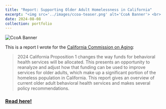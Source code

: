 ```yaml
---
title: "Report: Supporting Older Adult Homelessness in California"
excerpt: "<img src='../images/ccoa-teaser.png' alt='CcoA Banner'> <br> This is a report I wrote for the California Commission on Aging: <br> <i>2024 California Proposition 1 changes the way funds for behavioral health services will be allocated. This presents an opportunity to reanalyze and adjust how that funding can be used to improve services for older adults, which make up a significant portion of the homeless population in California. This report gives an overview of current older adult behavioral health services and makes several policy recommendations. </i>"
date: 2024-08-08
collection: portfolio
---
```


![CcoA Banner](../../images/ccoa-teaser.png)

This is a report I wrote for the [California Commission on Aging](https://ccoa.ca.gov):
> 2024 California Proposition 1 changes the way funds for behavioral health services will be allocated. This presents an opportunity to reanalyze and adjust how that funding can be used to improve services for older adults, which make up a significant portion of the homeless population in California. This report gives an overview of current older adult behavioral health services and makes several policy recommendations.

### [Read here!](../../files/ccoa-report.pdf)